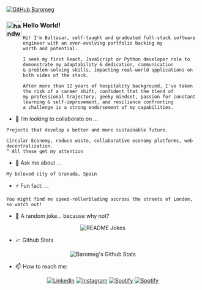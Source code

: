 [![GitHub Baromeg](https://img.shields.io/github/followers/Baromeg?label=follow%20me&style=social)](https://github.com/Baromeg)

### <img alt="handwavegif" src="https://user-images.githubusercontent.com/39513876/112366216-8cfe7400-8cfe-11eb-8116-7d3dbae20e97.gif" width='40' align="left"/> Hello World!

```
Hi! I'm Baltasar, self-taught and graduated full-stack software engineer with an ever-evolving portfolio backing my 
worth and potential.

I seek my first React, JavaScript or Python developer role to demonstrate my adaptability & dedication, communication 
& problem-solving skills, impacting real-world applications on both sides of the stack.

After more than 12 years of hospitality background, I've taken the risk of a career shift, confident that the blend of
my professional trajectory, geeky mindset, passion for constant learning & self-improvement, and resilience confronting 
a challenge is a strong endorsement of my capabilities.
```

- 👯 I’m looking to collaborate on ...

```
Projects that develop a better and more sustainable future.

Circular Economy, reduce waste, collaborative economy platforms, web decentralization. 
^ All these get my attention
```

- 💬 Ask me about ...

```
My beloved city of Granada, Spain
```

- ⚡ Fun fact: ...

```
You might find me speed-rollerblading accross the streets of London, so watch out!
```

- 🤪 A random joke... because why not?

<div align="center">
<img align="center" src="https://readme-jokes.vercel.app/api" alt="README Jokes"></a>
</div>

- 📈 Github Stats

<div align="center">
<img align="center" src="https://github-readme-stats.vercel.app/api?username=Baromeg&include_all_commits=true&count_private=true&show_icons=true&line_height=20&title_color=FC8621&icon_color=FC8621&text_color=2e2e2e&bg_color=FAFAFA,363537" alt="Baromeg's Github Stats">
</div>

- 📫 How to reach me:

<div align="center">
<a href="https://www.linkedin.com/in/baltasar-romero" target="_blank"><img src="https://img.shields.io/badge/LinkedIn-%230077B5.svg?&style=flat-square&logo=linkedin&logoColor=white" alt="LinkedIn"></a>
<a href="https://www.instagram.com/baromeg" target="_blank"><img src="https://img.shields.io/badge/Instagram-%23E4405F.svg?&style=flat-square&logo=instagram&logoColor=white" alt="Instagram"></a>
<a href="https://open.spotify.com/user/baromeg?si=tGnvMcPEQAuDVbGdD-kKMg" target="_blank"><img src="https://img.shields.io/badge/Spotify-%231ED760.svg?&style=flat-square&logo=spotify&logoColor=white" alt="Spotify"></a>
<a href="https://baltasar.co.uk" target="_blank"><img src="https://img.shields.io/badge/Portfolio-%23FC8621.svg?&style=flat-square&logo=google%20chrome&logoColor=white" alt="Spotify"></a>
</div>
